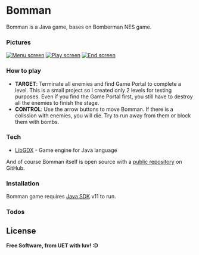 # Bomman

Bomman is a Java game, bases on Bomberman NES game.

### Pictures

  [![Menu screen](https://imgur.com/a/TDV1FMQ)](https://imgur.com/a/TDV1FMQ)
  [![Play screen](https://imgur.com/a/Z1LK3g1)](https://imgur.com/a/Z1LK3g1)
  [![End screen](https://imgur.com/a/AM6GDrB)](https://imgur.com/a/AM6GDrB)

### How to play

 - **TARGET**: Terminate all enemies and find Game Portal to complete a level. This is a small project so I created only 2 levels for testing purposes. Even if you find the Game Portal first, you still have to destroy all the enemies to finish the stage.
 - **CONTROL**: Use the arrow buttons to move Bomman. If there is a colission with enemies, you will die. Try to run away from them or block them with bombs.

### Tech

*  [LibGDX](https://libgdx.badlogicgames.com/) - Game engine for Java language

And of course Bomman itself is open source with a [public repository](https://github.com/Foot-runner/Bomman) on GitHub.

### Installation

Bomman game requires [Java SDK](https://www.oracle.com/java/technologies/javase-jdk11-downloads.html) v11 to run.

### Todos

License
----

**Free Software, from UET with luv! :D**